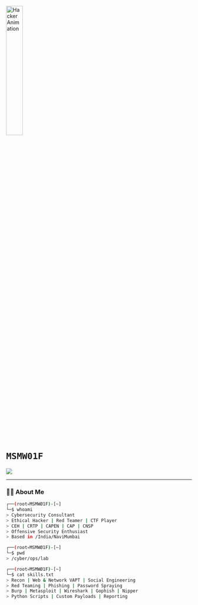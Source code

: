 <p align="left">
  <img src="https://raw.githubusercontent.com/msmwolf/MSMWOLF/main/finalGifW01F.gif" width="30%" alt="Hacker Animation" />
</p>

<h1 align="left">
  <code><span style="font-family: 'Fira Code', monospace;">MSMW01F</span></code>
</h1>

<p align="left">
  <img src="https://readme-typing-svg.demolab.com?font=Fira+Code&size=24&duration=2000&pause=500&color=98e700&width=500&lines=%3E+Security+Consultant;%3E+VAPT+%7C+CTF+Player+%7C+Red+Teamer;%3E+CEH+%7C+CRTP+%7C+CAPEN+%7C+CNSP+%7C+CAP" />
</p>



---

### 👨‍💻 About Me

```bash
┌──(root💀MSMWØ1F)-[~]
└─$ whoami
> Cybersecurity Consultant
> Ethical Hacker | Red Teamer | CTF Player
> CEH | CRTP | CAPEN | CAP | CNSP
> Offensive Security Enthusiast
> Based in /India/NaviMumbai

┌──(root💀MSMWØ1F)-[~]
└─$ pwd
> /cyber/ops/lab

┌──(root💀MSMWØ1F)-[~]
└─$ cat skills.txt
> Recon | Web & Network VAPT | Social Engineering
> Red Teaming | Phishing | Password Spraying
> Burp | Metasploit | Wireshark | Gophish | Nipper
> Python Scripts | Custom Payloads | Reporting
